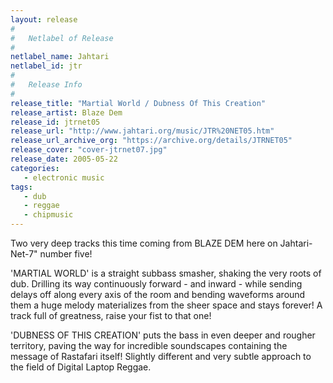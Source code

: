 ```yaml
---
layout: release
#
#   Netlabel of Release
#
netlabel_name: Jahtari
netlabel_id: jtr
#
#   Release Info
#
release_title: "Martial World / Dubness Of This Creation"
release_artist: Blaze Dem
release_id: jtrnet05
release_url: "http://www.jahtari.org/music/JTR%20NET05.htm"
release_url_archive_org: "https://archive.org/details/JTRNET05"
release_cover: "cover-jtrnet07.jpg"
release_date: 2005-05-22
categories:
   - electronic music
tags:
   - dub
   - reggae
   - chipmusic
---
```

Two very deep tracks this time coming from BLAZE DEM here on Jahtari-Net-7" number five!

'MARTIAL WORLD' is a straight subbass smasher, shaking the very roots of dub. Drilling its way continuously forward - and inward - while sending delays off along every axis of the room and bending waveforms around them a huge melody materializes from the sheer space and stays forever! A track full of greatness, raise your fist to that one!

'DUBNESS OF THIS CREATION' puts the bass in even deeper and rougher territory, paving the way for incredible soundscapes containing the message of Rastafari itself! Slightly different and very subtle approach to the field of Digital Laptop Reggae.